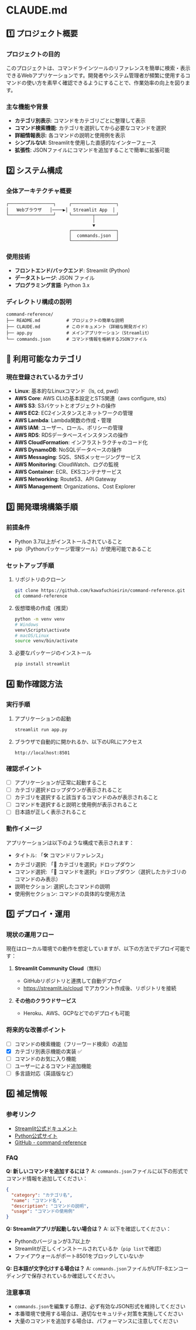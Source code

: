 # CLAUDE.md

## 1️⃣ プロジェクト概要

### プロジェクトの目的
このプロジェクトは、コマンドラインツールのリファレンスを簡単に検索・表示できるWebアプリケーションです。開発者やシステム管理者が頻繁に使用するコマンドの使い方を素早く確認できるようにすることで、作業効率の向上を図ります。

### 主な機能や背景
- **カテゴリ別表示**: コマンドをカテゴリごとに整理して表示
- **コマンド検索機能**: カテゴリを選択してから必要なコマンドを選択
- **詳細情報表示**: 各コマンドの説明と使用例を表示
- **シンプルなUI**: Streamlitを使用した直感的なインターフェース
- **拡張性**: JSONファイルにコマンドを追加することで簡単に拡張可能

## 2️⃣ システム構成

### 全体アーキテクチャ概要
```
┌─────────────────┐     ┌─────────────────┐
│   Webブラウザ   │────▶│  Streamlit App  │
└─────────────────┘     └────────┬────────┘
                                 │
                                 ▼
                        ┌─────────────────┐
                        │  commands.json  │
                        └─────────────────┘
```

### 使用技術
- **フロントエンド/バックエンド**: Streamlit (Python)
- **データストレージ**: JSON ファイル
- **プログラミング言語**: Python 3.x

### ディレクトリ構成の説明
```
command-reference/
├── README.md          # プロジェクトの簡単な説明
├── CLAUDE.md          # このドキュメント（詳細な開発ガイド）
├── app.py             # メインアプリケーション（Streamlit）
└── commands.json      # コマンド情報を格納するJSONファイル
```

## 📂 利用可能なカテゴリ

### 現在登録されているカテゴリ
- **Linux**: 基本的なLinuxコマンド（ls, cd, pwd）
- **AWS Core**: AWS CLIの基本設定とSTS関連（aws configure, sts）
- **AWS S3**: S3バケットとオブジェクトの操作
- **AWS EC2**: EC2インスタンスとネットワークの管理
- **AWS Lambda**: Lambda関数の作成・管理
- **AWS IAM**: ユーザー、ロール、ポリシーの管理
- **AWS RDS**: RDSデータベースインスタンスの操作
- **AWS CloudFormation**: インフラストラクチャのコード化
- **AWS DynamoDB**: NoSQLデータベースの操作
- **AWS Messaging**: SQS、SNSメッセージングサービス
- **AWS Monitoring**: CloudWatch、ログの監視
- **AWS Container**: ECR、EKSコンテナサービス
- **AWS Networking**: Route53、API Gateway
- **AWS Management**: Organizations、Cost Explorer

## 3️⃣ 開発環境構築手順

### 前提条件
- Python 3.7以上がインストールされていること
- pip（Pythonパッケージ管理ツール）が使用可能であること

### セットアップ手順
1. リポジトリのクローン
   ```bash
   git clone https://github.com/kawafuchieirin/command-reference.git
   cd command-reference
   ```

2. 仮想環境の作成（推奨）
   ```bash
   python -m venv venv
   # Windows
   venv\Scripts\activate
   # macOS/Linux
   source venv/bin/activate
   ```

3. 必要なパッケージのインストール
   ```bash
   pip install streamlit
   ```

## 4️⃣ 動作確認方法

### 実行手順
1. アプリケーションの起動
   ```bash
   streamlit run app.py
   ```

2. ブラウザで自動的に開かれるか、以下のURLにアクセス
   ```
   http://localhost:8501
   ```

### 確認ポイント
- [ ] アプリケーションが正常に起動すること
- [ ] カテゴリ選択ドロップダウンが表示されること
- [ ] カテゴリを選択すると該当するコマンドのみが表示されること
- [ ] コマンドを選択すると説明と使用例が表示されること
- [ ] 日本語が正しく表示されること

### 動作イメージ
アプリケーションは以下のような構成で表示されます：
- タイトル: 「🛠️ コマンドリファレンス」
- カテゴリ選択: 「📁 カテゴリを選択」ドロップダウン
- コマンド選択: 「🔧 コマンドを選択」ドロップダウン（選択したカテゴリのコマンドのみ表示）
- 説明セクション: 選択したコマンドの説明
- 使用例セクション: コマンドの具体的な使用方法

## 5️⃣ デプロイ・運用

### 現状の運用フロー
現在はローカル環境での動作を想定していますが、以下の方法でデプロイ可能です：

1. **Streamlit Community Cloud**（無料）
   - GitHubリポジトリと連携して自動デプロイ
   - https://streamlit.io/cloud でアカウント作成後、リポジトリを接続

2. **その他のクラウドサービス**
   - Heroku、AWS、GCPなどでのデプロイも可能

### 将来的な改善ポイント
- [ ] コマンドの検索機能（フリーワード検索）の追加
- [x] カテゴリ別表示機能の実装 ✅
- [ ] コマンドのお気に入り機能
- [ ] ユーザーによるコマンド追加機能
- [ ] 多言語対応（英語版など）

## 6️⃣ 補足情報

### 参考リンク
- [Streamlit公式ドキュメント](https://docs.streamlit.io/)
- [Python公式サイト](https://www.python.org/)
- [GitHub - command-reference](https://github.com/kawafuchieirin/command-reference)

### FAQ

**Q: 新しいコマンドを追加するには？**
A: `commands.json`ファイルに以下の形式でコマンド情報を追加してください：
```json
{
  "category": "カテゴリ名",
  "name": "コマンド名",
  "description": "コマンドの説明",
  "usage": "コマンドの使用例"
}
```

**Q: Streamlitアプリが起動しない場合は？**
A: 以下を確認してください：
- Pythonのバージョンが3.7以上か
- Streamlitが正しくインストールされているか（`pip list`で確認）
- ファイアウォールがポート8501をブロックしていないか

**Q: 日本語が文字化けする場合は？**
A: `commands.json`ファイルがUTF-8エンコーディングで保存されているか確認してください。

### 注意事項
- `commands.json`を編集する際は、必ず有効なJSON形式を維持してください
- 本番環境で使用する場合は、適切なセキュリティ対策を実施してください
- 大量のコマンドを追加する場合は、パフォーマンスに注意してください